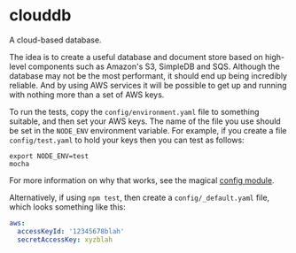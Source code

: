 # clouddb

A cloud-based database.

The idea is to create a useful database and document store based on high-level components such as Amazon's S3, SimpleDB and SQS. Although the database may not be the most performant, it should end up being incredibly reliable. And by using AWS services it will be possible to get up and running with nothing more than a set of AWS keys.

To run the tests, copy the `config/environment.yaml` file to something suitable, and then set your AWS keys. The name of the file you use should be set in the `NODE_ENV` environment variable. For example, if you create a file `config/test.yaml` to hold your keys then you can test as follows:

```shell
export NODE_ENV=test
mocha
```

For more information on why that works, see the magical [config module](https://npmjs.org/package/config).

Alternatively, if using `npm test`, then create a `config/_default.yaml` file, which looks something like this:

```yaml
aws:
  accessKeyId: '12345678blah'
  secretAccessKey: xyzblah
```

